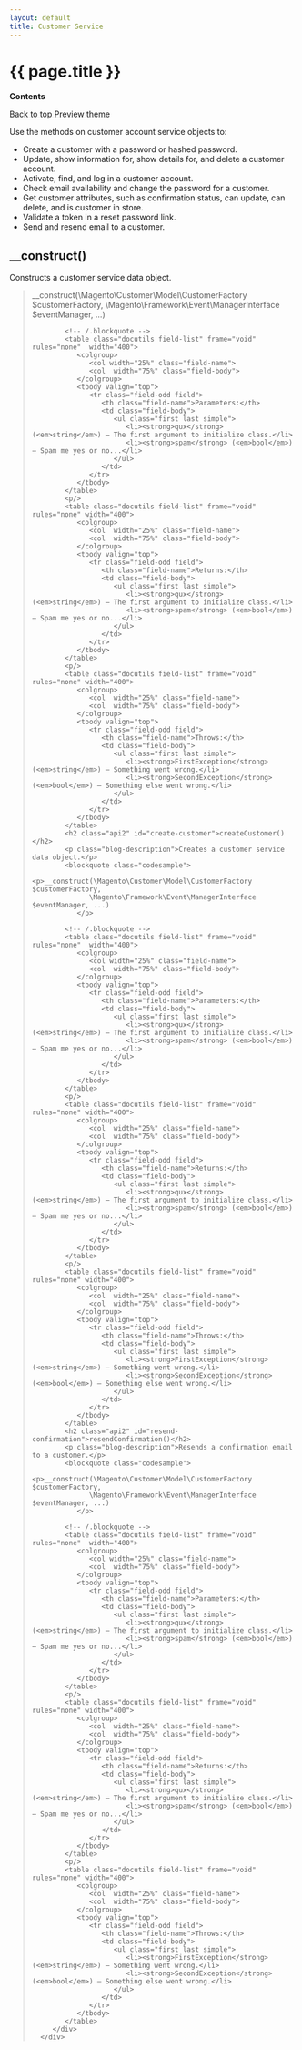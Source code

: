 ```yaml
---
layout: default
title: Customer Service
---
```


<div class="container bs-docs-container">
   <div class="row">
      <div class="jumbotron">
         <h1 class="api1" id="php-api-ref">{{ page.title }}</h1>
      </div>
      <div class="col-xs-3">
         <p><b>Contents</b></p>
         <div style="" id="category" class="bs-docs-sidebar hidden-print hidden-xs hidden-sm affix-top" role="complementary">
         </div>
         <a class="back-to-top" href="#top">
         Back to top
         </a>
         <a href="#" class="bs-docs-theme-toggle">
         Preview theme
         </a>
      </div>
      <div class="col-xs-9" role="main">
         <div class="bs-docs-section">
            <p>Use the methods on customer account service objects to:</p>
            <ul>
               <li>Create a customer with a password or hashed password.</li>
               <li>Update, show information for, show details for, and delete a customer account.</li>
               <li>Activate, find, and log in a customer account.</li>
               <li>Check email availability and change the password for a customer.</li>
               <li>Get customer attributes, such as confirmation status, can update, can delete, and is customer in store.</li>
               <li>Validate a token in a reset password link.</li>
               <li>Send and resend email to a customer.</li>
            </ul>
                      <h2 class="api2" id="construct">__construct()</h2>
            <p class="blog-description">Constructs a customer service data object.</p>
            <blockquote class="codesample">
               <p>__construct(\Magento\Customer\Model\CustomerFactory $customerFactory,
                  \Magento\Framework\Event\ManagerInterface $eventManager, ...)
               </p>
            
            <!-- /.blockquote -->
            <table class="docutils field-list" frame="void" rules="none"  width="400">
               <colgroup>
                  <col width="25%" class="field-name">
                  <col  width="75%" class="field-body">
               </colgroup>
               <tbody valign="top">
                  <tr class="field-odd field">
                     <th class="field-name">Parameters:</th>
                     <td class="field-body">
                        <ul class="first last simple">
                           <li><strong>qux</strong> (<em>string</em>) – The first argument to initialize class.</li>
                           <li><strong>spam</strong> (<em>bool</em>) – Spam me yes or no...</li>
                        </ul>
                     </td>
                  </tr>
               </tbody>
            </table>
            <p/>
            <table class="docutils field-list" frame="void" rules="none" width="400">
               <colgroup>
                  <col  width="25%" class="field-name">
                  <col  width="75%" class="field-body">
               </colgroup>
               <tbody valign="top">
                  <tr class="field-odd field">
                     <th class="field-name">Returns:</th>
                     <td class="field-body">
                        <ul class="first last simple">
                           <li><strong>qux</strong> (<em>string</em>) – The first argument to initialize class.</li>
                           <li><strong>spam</strong> (<em>bool</em>) – Spam me yes or no...</li>
                        </ul>
                     </td>
                  </tr>
               </tbody>
            </table>
            <p/>
            <table class="docutils field-list" frame="void" rules="none" width="400">
               <colgroup>
                  <col  width="25%" class="field-name">
                  <col  width="75%" class="field-body">
               </colgroup>
               <tbody valign="top">
                  <tr class="field-odd field">
                     <th class="field-name">Throws:</th>
                     <td class="field-body">
                        <ul class="first last simple">
                           <li><strong>FirstException</strong> (<em>string</em>) – Something went wrong.</li>
                           <li><strong>SecondException</strong> (<em>bool</em>) – Something else went wrong.</li>
                        </ul>
                     </td>
                  </tr>
               </tbody>
            </table>
            <h2 class="api2" id="create-customer">createCustomer()</h2>
            <p class="blog-description">Creates a customer service data object.</p>
            <blockquote class="codesample">
               <p>__construct(\Magento\Customer\Model\CustomerFactory $customerFactory,
                  \Magento\Framework\Event\ManagerInterface $eventManager, ...)
               </p>
            
            <!-- /.blockquote -->
            <table class="docutils field-list" frame="void" rules="none"  width="400">
               <colgroup>
                  <col width="25%" class="field-name">
                  <col  width="75%" class="field-body">
               </colgroup>
               <tbody valign="top">
                  <tr class="field-odd field">
                     <th class="field-name">Parameters:</th>
                     <td class="field-body">
                        <ul class="first last simple">
                           <li><strong>qux</strong> (<em>string</em>) – The first argument to initialize class.</li>
                           <li><strong>spam</strong> (<em>bool</em>) – Spam me yes or no...</li>
                        </ul>
                     </td>
                  </tr>
               </tbody>
            </table>
            <p/>
            <table class="docutils field-list" frame="void" rules="none" width="400">
               <colgroup>
                  <col  width="25%" class="field-name">
                  <col  width="75%" class="field-body">
               </colgroup>
               <tbody valign="top">
                  <tr class="field-odd field">
                     <th class="field-name">Returns:</th>
                     <td class="field-body">
                        <ul class="first last simple">
                           <li><strong>qux</strong> (<em>string</em>) – The first argument to initialize class.</li>
                           <li><strong>spam</strong> (<em>bool</em>) – Spam me yes or no...</li>
                        </ul>
                     </td>
                  </tr>
               </tbody>
            </table>
            <p/>
            <table class="docutils field-list" frame="void" rules="none" width="400">
               <colgroup>
                  <col  width="25%" class="field-name">
                  <col  width="75%" class="field-body">
               </colgroup>
               <tbody valign="top">
                  <tr class="field-odd field">
                     <th class="field-name">Throws:</th>
                     <td class="field-body">
                        <ul class="first last simple">
                           <li><strong>FirstException</strong> (<em>string</em>) – Something went wrong.</li>
                           <li><strong>SecondException</strong> (<em>bool</em>) – Something else went wrong.</li>
                        </ul>
                     </td>
                  </tr>
               </tbody>
            </table>
            <h2 class="api2" id="resend-confirmation">resendConfirmation()</h2>
            <p class="blog-description">Resends a confirmation email to a customer.</p>
            <blockquote class="codesample">
               <p>__construct(\Magento\Customer\Model\CustomerFactory $customerFactory,
                  \Magento\Framework\Event\ManagerInterface $eventManager, ...)
               </p>
            
            <!-- /.blockquote -->
            <table class="docutils field-list" frame="void" rules="none"  width="400">
               <colgroup>
                  <col width="25%" class="field-name">
                  <col  width="75%" class="field-body">
               </colgroup>
               <tbody valign="top">
                  <tr class="field-odd field">
                     <th class="field-name">Parameters:</th>
                     <td class="field-body">
                        <ul class="first last simple">
                           <li><strong>qux</strong> (<em>string</em>) – The first argument to initialize class.</li>
                           <li><strong>spam</strong> (<em>bool</em>) – Spam me yes or no...</li>
                        </ul>
                     </td>
                  </tr>
               </tbody>
            </table>
            <p/>
            <table class="docutils field-list" frame="void" rules="none" width="400">
               <colgroup>
                  <col  width="25%" class="field-name">
                  <col  width="75%" class="field-body">
               </colgroup>
               <tbody valign="top">
                  <tr class="field-odd field">
                     <th class="field-name">Returns:</th>
                     <td class="field-body">
                        <ul class="first last simple">
                           <li><strong>qux</strong> (<em>string</em>) – The first argument to initialize class.</li>
                           <li><strong>spam</strong> (<em>bool</em>) – Spam me yes or no...</li>
                        </ul>
                     </td>
                  </tr>
               </tbody>
            </table>
            <p/>
            <table class="docutils field-list" frame="void" rules="none" width="400">
               <colgroup>
                  <col  width="25%" class="field-name">
                  <col  width="75%" class="field-body">
               </colgroup>
               <tbody valign="top">
                  <tr class="field-odd field">
                     <th class="field-name">Throws:</th>
                     <td class="field-body">
                        <ul class="first last simple">
                           <li><strong>FirstException</strong> (<em>string</em>) – Something went wrong.</li>
                           <li><strong>SecondException</strong> (<em>bool</em>) – Something else went wrong.</li>
                        </ul>
                     </td>
                  </tr>
               </tbody>
            </table>
         </div>
      </div>
   </div>
</div>




